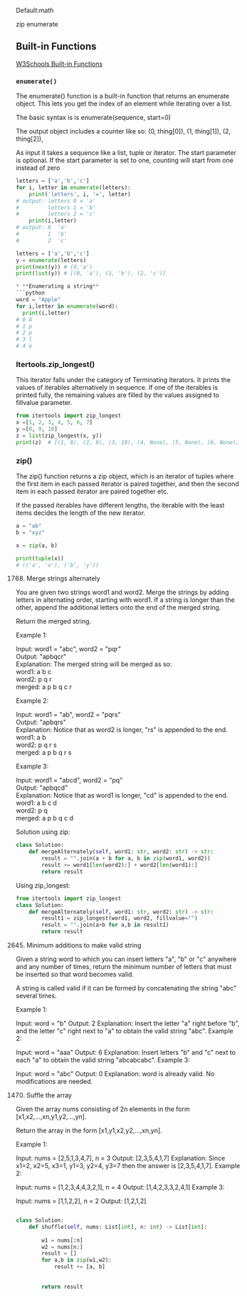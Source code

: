 Default:math

zip
enumerate

## Built-in Functions 
[W3Schools Built-in Functions](https://www.w3schools.com/python/python_ref_functions.asp)

### `enumerate()`
The enumerate() function is a built-in function that returns an enumerate object. This lets you get the index of an element while iterating over a list.

The basic syntax is is enumerate(sequence, start=0)

The output object includes a counter like so: (0, thing[0]), (1, thing[1]), (2, thing[2]),

As input it takes a sequence like a list, tuple or iterator. The start parameter is optional.
If the start parameter is set to one, counting will start from one instead of zero

```python
letters = ['a','b','c']
for i, letter in enumerate(letters):
    print('letters', i, '=', letter)
# output: letters 0 = 'a'
#         letters 1 = 'b'
#         letters 2 = 'c'
    print(i,letter)
# output: 0  'a'
#         1  'b'
#         2  'c'

```
```python
letters = ['a','b','c']
y = enumerate(letters)
print(next(y)) # (0,'a')
print(list(y)) # [(0, 'a'), (1, 'b'), (2, 'c')]

* **Enumerating a string**
```python
word = "Apple"
for i,letter in enumerate(word):
  print(i,letter)
# 0 A
# 1 p
# 2 p
# 3 l
# 4 e
```


### Itertools.zip_longest() 

This iterator falls under the category of Terminating Iterators. It prints the values of iterables alternatively in sequence. If one of the iterables is printed fully, the remaining values are filled by the values assigned to fillvalue parameter.

```python
from itertools import zip_longest   
x =[1, 2, 3, 4, 5, 6, 7]   
y =[8, 9, 10]   
z = list(zip_longest(x, y))   
print(z)  # [(1, 8), (2, 9), (3, 10), (4, None), (5, None), (6, None), (7, None)]
```

### zip()

The zip() function returns a zip object, which is an iterator of tuples where the first item in each passed iterator is paired together, and then the second item in each passed iterator are paired together etc.

If the passed iterables have different lengths, the iterable with the least items decides the length of the new iterator.


```python
a = "ab"
b = "xyz"

x = zip(a, b)

print(tuple(x))
# (('a', 'x'), ('b', 'y'))
```

1768. Merge strings alternately

You are given two strings word1 and word2. Merge the strings by adding letters in alternating order, starting with word1. If a string is longer than the other, append the additional letters onto the end of the merged string.

Return the merged string.

Example 1:

Input: word1 = "abc", word2 = "pqr"  
Output: "apbqcr"  
Explanation: The merged string will be merged as so:  
word1:  a   b   c  
word2:    p   q   r  
merged: a p b q c r  

Example 2:

Input: word1 = "ab", word2 = "pqrs"  
Output: "apbqrs"  
Explanation: Notice that as word2 is longer, "rs" is appended to the end.  
word1:  a   b  
word2:    p   q   r   s  
merged: a p b q   r   s  

Example 3:

Input: word1 = "abcd", word2 = "pq"  
Output: "apbqcd"  
Explanation: Notice that as word1 is longer, "cd" is appended to the end.  
word1:  a   b   c   d  
word2:    p   q   
merged: a p b q c   d  


Solution using zip:
```python
class Solution:
    def mergeAlternately(self, word1: str, word2: str) -> str:
        result = "".join(a + b for a, b in zip(word1, word2))
        result += word1[len(word2):] + word2[len(word1):]
        return result
```
Using zip_longest:

```python
from itertools import zip_longest
class Solution:
    def mergeAlternately(self, word1: str, word2: str) -> str:
        result1 = zip_longest(word1, word2, fillvalue="")
        result = "".join(a+b for a,b in result1)
        return result   

```


2645. Minimum additions to make valid string

Given a string word to which you can insert letters "a", "b" or "c" anywhere and any number of times, return the minimum number of letters that must be inserted so that word becomes valid.

A string is called valid if it can be formed by concatenating the string "abc" several times.


Example 1:

Input: word = "b"
Output: 2
Explanation: Insert the letter "a" right before "b", and the letter "c" right next to "a" to obtain the valid string "abc".
Example 2:

Input: word = "aaa"
Output: 6
Explanation: Insert letters "b" and "c" next to each "a" to obtain the valid string "abcabcabc".
Example 3:

Input: word = "abc"
Output: 0
Explanation: word is already valid. No modifications are needed. 




1470. Suffle the array

Given the array nums consisting of 2n elements in the form [x1,x2,...,xn,y1,y2,...,yn].

Return the array in the form [x1,y1,x2,y2,...,xn,yn].

 

Example 1:

Input: nums = [2,5,1,3,4,7], n = 3
Output: [2,3,5,4,1,7] 
Explanation: Since x1=2, x2=5, x3=1, y1=3, y2=4, y3=7 then the answer is [2,3,5,4,1,7].
Example 2:

Input: nums = [1,2,3,4,4,3,2,1], n = 4
Output: [1,4,2,3,3,2,4,1]
Example 3:

Input: nums = [1,1,2,2], n = 2
Output: [1,2,1,2]


```python

class Solution:
    def shuffle(self, nums: List[int], n: int) -> List[int]:
        
        w1 = nums[:n]
        w2 = nums[n:]
        result = []
        for a,b in zip(w1,w2):
            result += [a, b]
        
        
        return result
    
```

